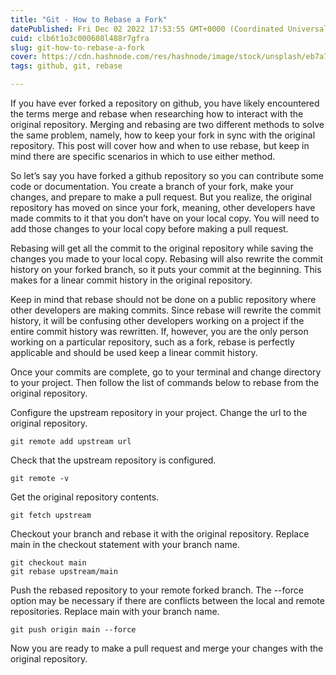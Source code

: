 ```yaml
---
title: "Git - How to Rebase a Fork"
datePublished: Fri Dec 02 2022 17:53:55 GMT+0000 (Coordinated Universal Time)
cuid: clb6t1o3c000608l488r7gfra
slug: git-how-to-rebase-a-fork
cover: https://cdn.hashnode.com/res/hashnode/image/stock/unsplash/eb7a77d15921d7a24b730daaa25ea56d.jpeg
tags: github, git, rebase

---
```


If you have ever forked a repository on github, you have likely encountered the terms merge and rebase when researching how to interact with the original repository. Merging and rebasing are two different methods to solve the same problem, namely, how to keep your fork in sync with the original repository. This post will cover how and when to use rebase, but keep in mind there are specific scenarios in which to use either method.

So let’s say you have forked a github repository so you can contribute some code or documentation. You create a branch of your fork, make your changes, and prepare to make a pull request. But you realize, the original repository has moved on since your fork, meaning, other developers have made commits to it that you don’t have on your local copy. You will need to add those changes to your local copy before making a pull request.

Rebasing will get all the commit to the original repository while saving the changes you made to your local copy. Rebasing will also rewrite the commit history on your forked branch, so it puts your commit at the beginning. This makes for a linear commit history in the original repository.

Keep in mind that rebase should not be done on a public repository where other developers are making commits. Since rebase will rewrite the commit history, it will be confusing other developers working on a project if the entire commit history was rewritten. If, however, you are the only person working on a particular repository, such as a fork, rebase is perfectly applicable and should be used keep a linear commit history.

Once your commits are complete, go to your terminal and change directory to your project. Then follow the list of commands below to rebase from the original repository.

Configure the upstream repository in your project. Change the url to the original repository.

```
git remote add upstream url
``` 
Check that the upstream repository is configured.

```
git remote -v
``` 
Get the original repository contents.

```
git fetch upstream
``` 
Checkout your branch and rebase it with the original repository. Replace main in the checkout statement with your branch name.

```
git checkout main
git rebase upstream/main
``` 
Push the rebased repository to your remote forked branch. The --force option may be necessary if there are conflicts between the local and remote repositories. Replace main with your branch name.

```
git push origin main --force
``` 
Now you are ready to make a pull request and merge your changes with the original repository.





